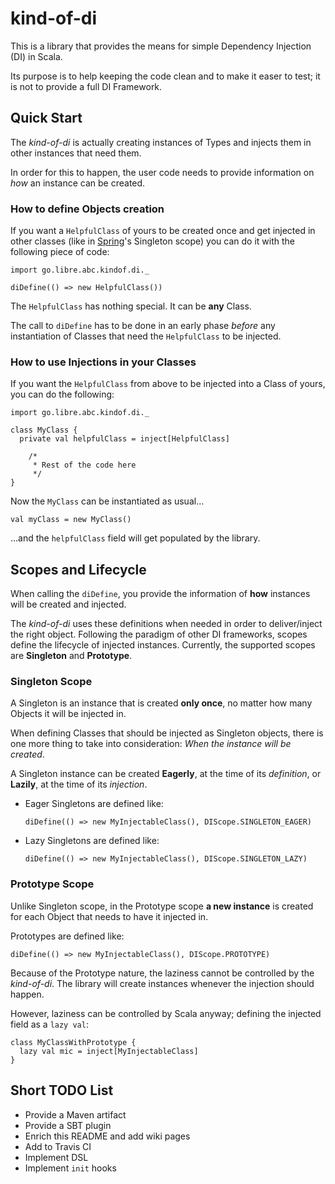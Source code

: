 # kind-of-di

This is a library that provides the means for simple Dependency Injection (DI) in Scala.

Its purpose is to help keeping the code clean and to make it easer to test; it is not to provide a full DI Framework.

## Quick Start

The _kind-of-di_ is actually creating instances of Types and injects them in other instances that need them.

In order for this to happen, the user code needs to provide information on _how_ an instance can be created.

### How to define Objects creation

If you want a `HelpfulClass` of yours to be created once and get injected in other classes (like in [Spring](https://projects.spring.io/spring-framework/#quick-start)'s Singleton scope) you can do it with the following piece of code:

```
import go.libre.abc.kindof.di._

diDefine(() => new HelpfulClass())

```

The `HelpfulClass` has nothing special. It can be __any__ Class.

The call to `diDefine` has to be done in an early phase _before_ any instantiation of Classes that need the `HelpfulClass` to be injected.

### How to use Injections in your Classes

If you want the `HelpfulClass` from above to be injected into a Class of yours, you can do the following:

```
import go.libre.abc.kindof.di._

class MyClass {
  private val helpfulClass = inject[HelpfulClass]

	/*
	 * Rest of the code here
	 */
}

```

Now the `MyClass` can be instantiated as usual...

`val myClass = new MyClass()`

...and the `helpfulClass` field will get populated by the library.

<Going further>
<Please, refer to the [wiki](https://github.com/astonbitecode/kind-of-di/wiki) for more information>

## Scopes and Lifecycle

When calling the `diDefine`, you provide the information of __how__ instances will be created and injected.

The _kind-of-di_ uses these definitions when needed in order to deliver/inject the right object. Following the paradigm of other DI frameworks, scopes define the lifecycle of injected instances. Currently, the supported scopes are __Singleton__ and __Prototype__.

### Singleton Scope

A Singleton is an instance that is created __only once__, no matter how many Objects it will be injected in.

When defining Classes that should be injected as Singleton objects, there is one more thing to take into consideration: _When the instance will be created_.

A Singleton instance can be created __Eagerly__, at the time of its _definition_, or __Lazily__, at the time of its _injection_.

* Eager Singletons are defined like:

	`diDefine(() => new MyInjectableClass(), DIScope.SINGLETON_EAGER)`
* Lazy Singletons are defined like:

	`diDefine(() => new MyInjectableClass(), DIScope.SINGLETON_LAZY)`

### Prototype Scope

Unlike Singleton scope, in the Prototype scope __a new instance__ is created for each Object that needs to have it injected in.

Prototypes are defined like:

`diDefine(() => new MyInjectableClass(), DIScope.PROTOTYPE)`

Because of the Prototype nature, the laziness cannot be controlled by the _kind-of-di_. The library will create instances whenever the injection should happen.

However, laziness can be controlled by Scala anyway; defining the injected field as a `lazy val`:

```
class MyClassWithPrototype {
  lazy val mic = inject[MyInjectableClass]
}
```


## Short TODO List

* Provide a Maven artifact
* Provide a SBT plugin
* Enrich this README and add wiki pages
* Add to Travis CI
* Implement DSL
* Implement `init` hooks